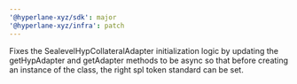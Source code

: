 ```yaml
---
'@hyperlane-xyz/sdk': major
'@hyperlane-xyz/infra': patch
---
```


Fixes the SealevelHypCollateralAdapter initialization logic by updating the getHypAdapter and getAdapter methods to be async so that before creating an instance of the class, the right spl token standard can be set.
